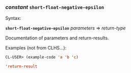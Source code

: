 ### <em>constant</em> <strong>`short-float-negative-epsilon`</strong>

Syntax:

<strong>`short-float-negative-epsilon`</strong> <em>parameters</em> => <em>return-type</em>

Documentation of parameters and return-results.

Examples (not from CLHS...):

```lisp
CL-USER> (example-code 'a 'b 'c)

'return-result
```
